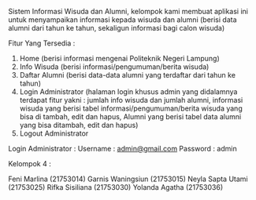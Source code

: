 Sistem Informasi Wisuda dan Alumni, kelompok kami membuat aplikasi ini untuk menyampaikan informasi kepada wisuda dan alumni (berisi data alumni dari tahun ke tahun, sekaligun informasi bagi calon wisuda) 

Fitur Yang Tersedia :
1. Home (berisi informasi mengenai Politeknik Negeri Lampung)
2. Info Wisuda (berisi informasi/pengumuman/berita wisuda)
3. Daftar Alumni (berisi data-data alumni yang terdaftar dari tahun ke tahun)
4. Login Administrator (halaman login khusus admin yang didalamnya terdapat fitur yakni : jumlah info wisuda dan jumlah alumni, informasi wisuda yang berisi tabel informasi/pengumuman/berita wisuda yang bisa di tambah, edit dan hapus, Alumni yang berisi tabel data alumni yang bisa ditambah, edit dan hapus)
5. Logout Administrator 

Login Administrator :
Username : admin@gmail.com
Password : admin

Kelompok 4 :

Feni Marlina (21753014)
Garnis Waningsiun (21753015)
Neyla Sapta Utami (21753025)
Rifka Sisiliana (21753030)
Yolanda Agatha (21753036)
